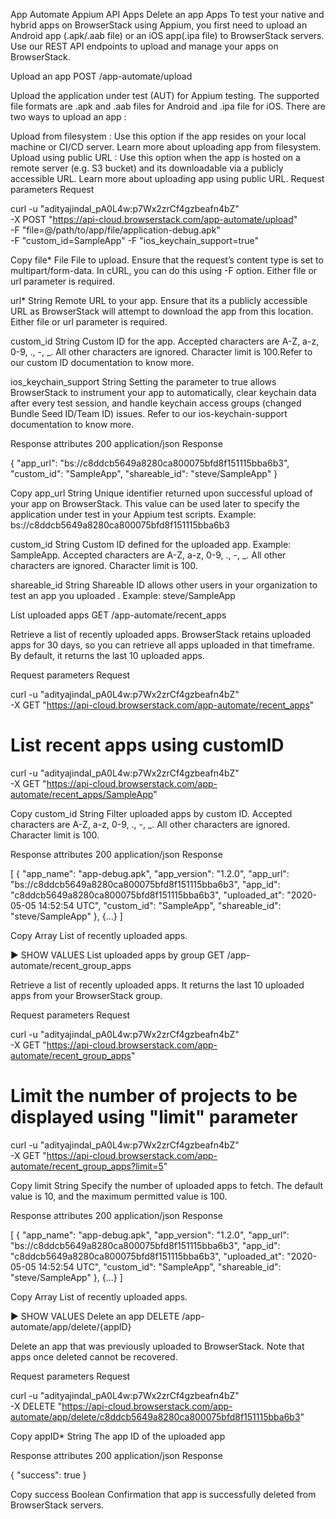 App Automate
Appium API
Apps
Delete an app
Apps
To test your native and hybrid apps on BrowserStack using Appium, you first need to upload an Android app (.apk/.aab file) or an iOS app(.ipa file) to BrowserStack servers. Use our REST API endpoints to upload and manage your apps on BrowserStack.

Upload an app
POST /app-automate/upload

Upload the application under test (AUT) for Appium testing. The supported file formats are .apk and .aab files for Android and .ipa file for iOS. There are two ways to upload an app :

Upload from filesystem : Use this option if the app resides on your local machine or CI/CD server. Learn more about uploading app from filesystem.
Upload using public URL : Use this option when the app is hosted on a remote server (e.g. S3 bucket) and its downloadable via a publicly accessible URL. Learn more about uploading app using public URL.
Request parameters
Request

curl -u "adityajindal_pA0L4w:p7Wx2zrCf4gzbeafn4bZ" \
-X POST "https://api-cloud.browserstack.com/app-automate/upload" \
-F "file=@/path/to/app/file/application-debug.apk" \
-F "custom_id=SampleApp"
-F "ios_keychain_support=true"

Copy
file* File
File to upload. Ensure that the request’s content type is set to multipart/form-data. In cURL, you can do this using -F option. Either file or url parameter is required.

url* String
Remote URL to your app. Ensure that its a publicly accessible URL as BrowserStack will attempt to download the app from this location. Either file or url parameter is required.

custom_id String
Custom ID for the app. Accepted characters are A-Z, a-z, 0-9, ., -, _. All other characters are ignored. Character limit is 100.Refer to our custom ID documentation to know more.

ios_keychain_support String
Setting the parameter to true allows BrowserStack to instrument your app to automatically, clear keychain data after every test session, and handle keychain access groups (changed Bundle Seed ID/Team ID) issues. Refer to our ios-keychain-support documentation to know more.

Response attributes 200 application/json
Response

{
    "app_url": "bs://c8ddcb5649a8280ca800075bfd8f151115bba6b3",
    "custom_id": "SampleApp",
    "shareable_id": "steve/SampleApp"
}

Copy
app_url String
Unique identifier returned upon successful upload of your app on BrowserStack. This value can be used later to specify the application under test in your Appium test scripts.
Example: bs://c8ddcb5649a8280ca800075bfd8f151115bba6b3

custom_id String
Custom ID defined for the uploaded app.
Example: SampleApp. Accepted characters are A-Z, a-z, 0-9, ., -, _. All other characters are ignored. Character limit is 100.

shareable_id String
Shareable ID allows other users in your organization to test an app you uploaded .
Example: steve/SampleApp

List uploaded apps
GET /app-automate/recent_apps

Retrieve a list of recently uploaded apps. BrowserStack retains uploaded apps for 30 days, so you can retrieve all apps uploaded in that timeframe. By default, it returns the last 10 uploaded apps.

Request parameters
Request

curl -u "adityajindal_pA0L4w:p7Wx2zrCf4gzbeafn4bZ" \
-X GET "https://api-cloud.browserstack.com/app-automate/recent_apps"

# List recent apps using customID
curl -u "adityajindal_pA0L4w:p7Wx2zrCf4gzbeafn4bZ" \
-X GET "https://api-cloud.browserstack.com/app-automate/recent_apps/SampleApp"

Copy
custom_id String
Filter uploaded apps by custom ID. Accepted characters are A-Z, a-z, 0-9, ., -, _. All other characters are ignored. Character limit is 100.​

Response attributes 200 application/json
Response

[
    {
        "app_name": "app-debug.apk",
        "app_version": "1.2.0",
        "app_url": "bs://c8ddcb5649a8280ca800075bfd8f151115bba6b3",
        "app_id": "c8ddcb5649a8280ca800075bfd8f151115bba6b3",
        "uploaded_at": "2020-05-05 14:52:54 UTC",
        "custom_id": "SampleApp",
        "shareable_id": "steve/SampleApp"
    },
    {...}
]

Copy
Array
List of recently uploaded apps.

▶ SHOW VALUES
List uploaded apps by group
GET /app-automate/recent_group_apps

Retrieve a list of recently uploaded apps. It returns the last 10 uploaded apps from your BrowserStack group.

Request parameters
Request

curl -u "adityajindal_pA0L4w:p7Wx2zrCf4gzbeafn4bZ" \
-X GET "https://api-cloud.browserstack.com/app-automate/recent_group_apps"

# Limit the number of projects to be displayed using "limit" parameter
curl -u "adityajindal_pA0L4w:p7Wx2zrCf4gzbeafn4bZ" \
-X GET "https://api-cloud.browserstack.com/app-automate/recent_group_apps?limit=5"

Copy
limit String
Specify the number of uploaded apps to fetch. The default value is 10, and the maximum permitted value is 100.

Response attributes 200 application/json
Response

[
    {
        "app_name": "app-debug.apk",
        "app_version": "1.2.0",
        "app_url": "bs://c8ddcb5649a8280ca800075bfd8f151115bba6b3",
        "app_id": "c8ddcb5649a8280ca800075bfd8f151115bba6b3",
        "uploaded_at": "2020-05-05 14:52:54 UTC",
        "custom_id": "SampleApp",
        "shareable_id": "steve/SampleApp"
    },
    {...}
]

Copy
Array
List of recently uploaded apps.

▶ SHOW VALUES
Delete an app
DELETE /app-automate/app/delete/{appID}

Delete an app that was previously uploaded to BrowserStack. Note that apps once deleted cannot be recovered.

Request parameters
Request

curl -u "adityajindal_pA0L4w:p7Wx2zrCf4gzbeafn4bZ" \
-X DELETE "https://api-cloud.browserstack.com/app-automate/app/delete/c8ddcb5649a8280ca800075bfd8f151115bba6b3"

Copy
appID* String
The app ID of the uploaded app

Response attributes 200 application/json
Response

{
    "success": true
}

Copy
success Boolean
Confirmation that app is successfully deleted from BrowserStack servers.
